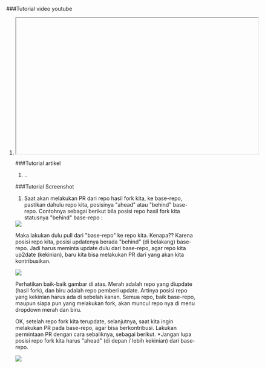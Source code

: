 ###Tutorial video youtube 
1. <iframe id="ytplayer" type="text/html" width="640" height="360"
  src="https://youtu.be/Mc-PBV-ymqk?autoplay=1&origin=http://example.com"
  frameborder="0"></iframe>


###Tutorial artikel
1. ..

###Tutorial Screenshot
1. Saat akan melakukan PR dari repo hasil fork kita, ke base-repo, pastikan dahulu repo kita, posisinya "ahead" atau "behind" base-repo. Contohnya sebagai berikut bila posisi repo hasil fork kita statusnya "behind" base-repo :
<img src="https://raw.githubusercontent.com/mudrikul/open-CI-web/master/img/behind.JPG">

Maka lakukan dulu pull dari "base-repo" ke repo kita. Kenapa?? Karena posisi repo kita, posisi updatenya berada "behind" (di belakang) base-repo. Jadi harus meminta update dulu dari base-repo, agar repo kita up2date (kekinian), baru kita bisa melakukan PR dari yang akan kita kontribusikan.

<img src="https://raw.githubusercontent.com/mudrikul/open-CI-web/master/img/prku.JPG">

Perhatikan baik-baik gambar di atas. Merah adalah repo yang diupdate (hasil fork), dan biru adalah repo pemberi update. Artinya posisi repo yang kekinian harus ada di sebelah kanan. Semua repo, baik base-repo, maupun siapa pun yang melakukan fork, akan muncul repo nya di menu dropdown merah dan biru.

OK, setelah repo fork kita terupdate, selanjutnya, saat kita ingin melakukan PR pada base-repo, agar bisa berkontribusi. Lakukan permintaan PR dengan cara sebaliknya, sebagai berikut. *Jangan lupa posisi repo fork kita harus "ahead" (di depan / lebih kekinian) dari base-repo.

<img src="https://raw.githubusercontent.com/mudrikul/open-CI-web/master/img/pr.JPG">

